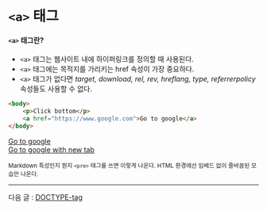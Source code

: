 # `<a>` 태그

#### `<a>` 태그란?
- `<a>` 태그는 웹사이트 내에 하이퍼링크를 정의할 때 사용된다.
- `<a>` 태그에는 목적지를 가리키는 href 속성이 가장 중요하다.
- `<a>` 태그가 없다면 <i>target, download, rel, rev, hreflang, type, referrerpolicy</i> 속성들도 사용할 수 없다.

```html
<body>
    <p>Click bottom</p>
    <a href="https://www.google.com">Go to google</a>
</body>
```

<a href="https://www.google.com">Go to google</a><br>
<a href="https://www.google.com" target="_blank">Go to google with new tab</a>

<small>Markdown 특성인지 뭔지 `<pre>` 태그를 쓰면 이렇게 나온다. HTML 환경에선 임베드 없이 줄바꿈된 모습만 나온다.</small>

<hr>

다음 글 : [DOCTYPE-tag](https://github.com/zzunipark/TIL/blob/main/HTML/tags/doctype-tag.md)